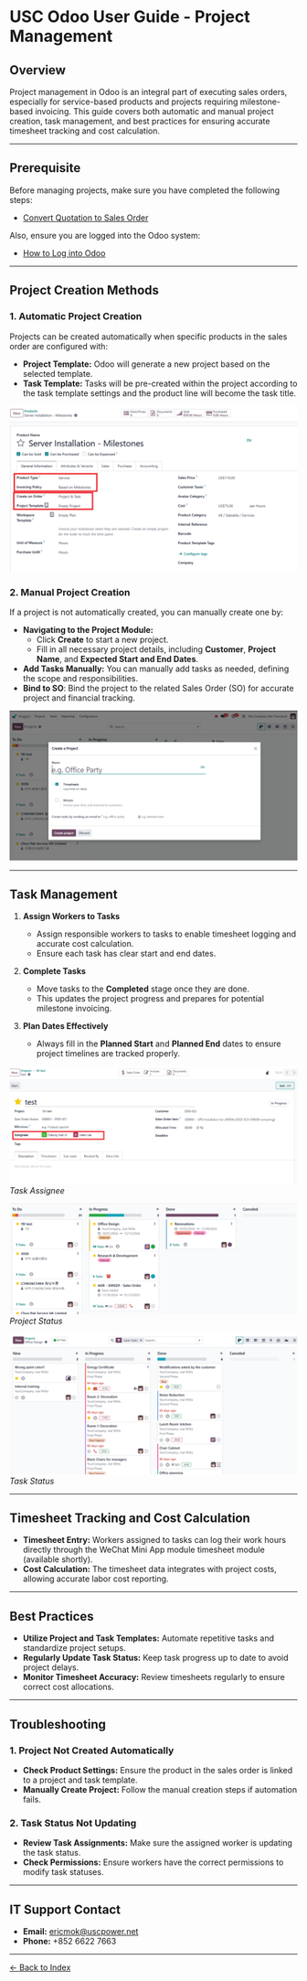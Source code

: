 # USC Odoo User Guide - Project Management

## Overview

Project management in Odoo is an integral part of executing sales orders, especially for service-based products and projects requiring milestone-based invoicing. This guide covers both automatic and manual project creation, task management, and best practices for ensuring accurate timesheet tracking and cost calculation.

---

## Prerequisite

Before managing projects, make sure you have completed the following steps:

- [Convert Quotation to Sales Order](./convert-quotation.md)

Also, ensure you are logged into the Odoo system:

- [How to Log into Odoo](../getting-start/logging-into.md)

---

## Project Creation Methods

### 1. **Automatic Project Creation**

Projects can be created automatically when specific products in the sales order are configured with:

- **Project Template:** Odoo will generate a new project based on the selected template.
- **Task Template:** Tasks will be pre-created within the project according to the task template settings and the product line will become the task title.

![img](./product_type_invoicing.png)

### 2. **Manual Project Creation**

If a project is not automatically created, you can manually create one by:

- **Navigating to the Project Module:**
    - Click **Create** to start a new project.
    - Fill in all necessary project details, including **Customer**, **Project Name**, and **Expected Start and End Dates**.
- **Add Tasks Manually:** You can manually add tasks as needed, defining the scope and responsibilities.
- **Bind to SO**: Bind the project to the related Sales Order (SO) for accurate project and financial tracking.

![img](./manual_create_project.png)

---

## Task Management

1. **Assign Workers to Tasks**

      - Assign responsible workers to tasks to enable timesheet logging and accurate cost calculation.
      - Ensure each task has clear start and end dates.

2. **Complete Tasks**

      - Move tasks to the **Completed** stage once they are done.
      - This updates the project progress and prepares for potential milestone invoicing.

3. **Plan Dates Effectively**

      - Always fill in the **Planned Start** and **Planned End** dates to ensure project timelines are tracked properly.

![img](./project_assignee.png)  
*Task Assignee*

![img](./project_status.png)  
*Project Status*

![img](./project_task_status.png)  
*Task Status*  


---

## Timesheet Tracking and Cost Calculation

- **Timesheet Entry:** Workers assigned to tasks can log their work hours directly through the WeChat Mini App module timesheet module (available shortly).
- **Cost Calculation:** The timesheet data integrates with project costs, allowing accurate labor cost reporting.

---

## Best Practices

- **Utilize Project and Task Templates:** Automate repetitive tasks and standardize project setups.
- **Regularly Update Task Status:** Keep task progress up to date to avoid project delays.
- **Monitor Timesheet Accuracy:** Review timesheets regularly to ensure correct cost allocations.

---

## Troubleshooting

### 1. Project Not Created Automatically

- **Check Product Settings:** Ensure the product in the sales order is linked to a project and task template.
- **Manually Create Project:** Follow the manual creation steps if automation fails.

### 2. Task Status Not Updating

- **Review Task Assignments:** Make sure the assigned worker is updating the task status.
- **Check Permissions:** Ensure workers have the correct permissions to modify task statuses.

---

## IT Support Contact

- **Email:** [ericmok@uscpower.net](mailto\:ericmok@uscpower.net)
- **Phone:** +852 6622 7663

---

[<- Back to Index](../../../index.md)

